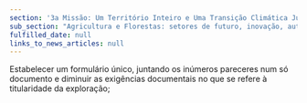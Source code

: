 ```yaml
---
section: '3a Missão: Um Território Inteiro e Uma Transição Climática Justa'
sub_section: "Agricultura e Florestas: setores de futuro, inovação, autonomia e investimento"
fulfilled_date: null
links_to_news_articles: null
---
```


Estabelecer um formulário único, juntando os inúmeros pareceres num só documento e diminuir as exigências documentais no que se refere à titularidade da exploração;